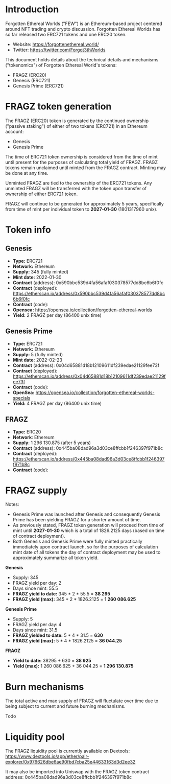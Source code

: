 # Introduction

Forgotten Ethereal Worlds ("FEW") is an Ethereum-based project centered around NFT trading and crypto discussion. Forgotten Ethereal Worlds has so far released two ERC721 tokens and one ERC20 token.

* Website: https://forgottenethereal.world/
* Twitter: https://twitter.com/Forgot3thWorlds

This document holds details about the technical details and mechanisms ("tokenomics") of Forgotten Ethereal World's tokens:
* FRAGZ (ERC20)
* Genesis (ERC721)
* Genesis Prime (ERC721)

# FRAGZ token generation
The FRAGZ (ERC20) token is generated by the continued ownership ("passive staking") of either of two tokens (ERC721) in an Ethereum account:
* Genesis
* Genesis Prime

The time of ERC721 token ownership is considered from the time of mint until present for the purposes of calculating total yield of FRAGZ.
FRAGZ tokens remain unclaimed until minted from the FRAGZ contract. Minting may be done at any time. 

Unminted FRAGZ are tied to the ownership of the ERC721 tokens. Any unminted FRAGZ will be transferred with the token upon transfer of ownership of either ERC721 token.

FRAGZ will continue to be generated for approximately 5 years, specifically from time of mint per individual token to **2027-01-30** (1801317960 unix).

# Token info

## Genesis 
* **Type:** ERC721
* **Network:** Ethereum
* **Supply:** 345 (fully minted)
* **Mint date:** 2022-01-30
* **Contract** (address): 0x590bbc539d4fa56afaf030378577dd8bc6b6f0fc
* **Contract** (deployed): https://etherscan.io/address/0x590bbc539d4fa56afaf030378577dd8bc6b6f0fc
* **Contract** (code):
* **Opensea:** https://opensea.io/collection/forgotten-ethereal-worlds
* **Yield:** 2 FRAGZ per day (86400 unix time)

## Genesis Prime 
* **Type:** ERC721
* **Network:** Ethereum
* **Supply:** 5 (fully minted)
* **Mint date:** 2022-02-23
* **Contract** (address): 0x04d65881d18b12109611df239edae21129fee73f
* **Contract** (deployed): https://etherscan.io/address/0x04d65881d18b12109611df239edae21129fee73f
* **Contract** (code):
* **OpenSea:** https://opensea.io/collection/forgotten-ethereal-worlds-specials
* **Yield:** 4 FRAGZ per day (86400 unix time)

## FRAGZ

* **Type:** ERC20
* **Network**: Ethereum
* **Supply**: 1 296 130.875 (after 5 years)
* **Contract** (address): 0x445ba08dad96a3d03ce8ffcbb1f246397f971b8c
* **Contract** (deployed): https://etherscan.io/address/0x445ba08dad96a3d03ce8ffcbb1f246397f971b8c
* **Contract** (code):

# FRAGZ supply

Notes: 
* Genesis Prime was launched after Genesis and consequently Genesis Prime has been yielding FRAGZ for a shorter amount of time.
* As previously stated, FRAGZ token generation will proceed from time of mint until **2027-01-30** which is a total of 1826.2125 days (based on time of contract deployment).
* Both Genesis and Genesis Prime were fully minted practically immediately upon contract launch, so for the purposes of calculation mint date of all tokens the day of contract deployment may be used to approximately summarize all token yield.

**Genesis** 
* Supply: 345
* FRAGZ yield per day: 2
* Days since mint: 55.5 
* **FRAGZ yield to date:** 345 * 2 * 55.5 = **38 295**
* **FRAGZ yield (max):** 345 * 2 * 1826.2125 = **1 260 086.625**

**Genesis Prime**
*  Supply: 5
* FRAGZ yield per day: 4
*  Days since mint: 31.5
*  **FRAGZ yielded to date:** 5 * 4 * 31.5 = **630**
*  **FRAGZ yield (max):** 5 * 4 * 1826.2125 = **36 044.25**

**FRAGZ**
*  **Yield to date:** 38295 + 630 = **38 925**
*  **Yield (max):** 1 260 086.625 + 36 044.25 = **1 296 130.875**

# Burn mechanisms

The total active and max supply of FRAGZ will fluctulate over time due to being subject to current and future burning mechanisms.

Todo

# Liquidity pool

The FRAGZ liquidity pool is currently available on Dextools: https://www.dextools.io/app/ether/pair-explorer/0x976626dbe6ae90fbd7cba25e44633163d3d2ee32

It may also be imported into Uniswap with the FRAGZ token contract address: 0x445ba08dad96a3d03ce8ffcbb1f246397f971b8c
